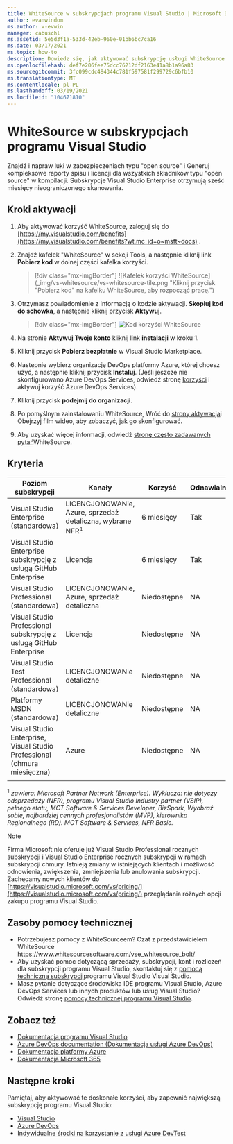 ```yaml
---
title: WhiteSource w subskrypcjach programu Visual Studio | Microsoft Docs
author: evanwindom
ms.author: v-evwin
manager: cabuschl
ms.assetid: 5e5d3f1a-533d-42eb-960e-01bb6bc7ca16
ms.date: 03/17/2021
ms.topic: how-to
description: Dowiedz się, jak aktywować subskrypcję usługi WhiteSource w ramach subskrypcji programu Visual Studio.
ms.openlocfilehash: def7e206fee75dcc76212df2163e41a8b1a96a83
ms.sourcegitcommit: 3fc099cdc484344c781f597581f299729c6bfb10
ms.translationtype: MT
ms.contentlocale: pl-PL
ms.lasthandoff: 03/19/2021
ms.locfileid: "104671810"
---
```

# <a name="whitesource-bolt-in-visual-studio-subscriptions"></a>WhiteSource w subskrypcjach programu Visual Studio

Znajdź i napraw luki w zabezpieczeniach typu "open source" i Generuj kompleksowe raporty spisu i licencji dla wszystkich składników typu "open source" w kompilacji. Subskrypcje Visual Studio Enterprise otrzymują sześć miesięcy nieograniczonego skanowania.

## <a name="activation-steps"></a>Kroki aktywacji

1. Aby aktywować korzyść WhiteSource, zaloguj się do [https://my.visualstudio.com/benefits](https://my.visualstudio.com/benefits?wt.mc_id=o~msft~docs) .

2. Znajdź kafelek "WhiteSource" w sekcji Tools, a następnie kliknij link **Pobierz kod** w dolnej części kafelka korzyści.
   > [!div class="mx-imgBorder"]
   > ![Kafelek korzyści WhiteSource](_img/vs-whitesource/vs-whitesource-tile.png "Kliknij przycisk "Pobierz kod" na kafelku WhiteSource, aby rozpocząć pracę.")

3. Otrzymasz powiadomienie z informacją o kodzie aktywacji.  **Skopiuj kod do schowka**, a następnie kliknij przycisk **Aktywuj**.
   > [!div class="mx-imgBorder"]
   > ![Kod korzyści WhiteSource ](_img/vs-whitesource/vs-whitesource-code.png "Skopiuj kod do schowka, a następnie kliknij przycisk Aktywuj.")

4. Na stronie **Aktywuj Twoje konto** kliknij link **instalacji** w kroku 1.
5. Kliknij przycisk **Pobierz bezpłatnie** w Visual Studio Marketplace.
6. Następnie wybierz organizację DevOps platformy Azure, której chcesz użyć, a następnie kliknij przycisk **Instaluj**.  (Jeśli jeszcze nie skonfigurowano Azure DevOps Services, odwiedź stronę [korzyści](https://my.visualstudio.com/benefits) i aktywuj korzyść Azure DevOps Services).

7. Kliknij przycisk **podejmij do organizacji**.
8. Po pomyślnym zainstalowaniu WhiteSource, Wróć do [strony aktywacja](https://bolt.whitesourcesoftware.com/whitesource-bolt-azure-devops#activate)i Obejrzyj film wideo, aby zobaczyć, jak go skonfigurować. 
9. Aby uzyskać więcej informacji, odwiedź [stronę często zadawanych pytań](https://bolt.whitesourcesoftware.com/azure/faq/)WhiteSource. 

## <a name="eligibility"></a>Kryteria

| Poziom subskrypcji                                                 |     Kanały                                            | Korzyść                                                          | Odnawialny?    |
|--------------------------------------------------------------------|---------------------------------------------------------|------------------------------------------------------------------|---------------|
| Visual Studio Enterprise (standardowa)   | LICENCJONOWANie, Azure, sprzedaż detaliczna, wybrane NFR<sup>1</sup> | 6 miesięcy       |  Tak       |
| Visual Studio Enterprise subskrypcję z usługą GitHub Enterprise | Licencja | 6 miesięcy       |  Tak       |
| Visual Studio Professional (standardowa) | LICENCJONOWANie, Azure, sprzedaż detaliczna                                       | Niedostępne                                                           |NA         |
| Visual Studio Professional subskrypcję z usługą GitHub Enterprise | Licencja                                      | Niedostępne                                                           |NA         |
| Visual Studio Test Professional (standardowa)                         | LICENCJONOWANie detaliczne                                              | Niedostępne                                                           |NA         |
| Platformy MSDN (standardowa)                                          | LICENCJONOWANie detaliczne                                              | Niedostępne                                                           |NA         |
| Visual Studio Enterprise, Visual Studio Professional (chmura miesięczna) | Azure                                       | Niedostępne                                                           |NA|
||

<sup>1</sup>  *zawiera: Microsoft Partner Network (Enterprise).  Wyklucza: nie dotyczy odsprzedaży (NFR), programu Visual Studio Industry partner (VSIP), pełnego etatu, MCT Software & Services Developer, BizSpark, Wyobraź sobie, najbardziej cennych profesjonalistów (MVP), kierownika Regionalnego (RD).  MCT Software & Services, NFR Basic.*

> [!NOTE]
> Firma Microsoft nie oferuje już Visual Studio Professional rocznych subskrypcji i Visual Studio Enterprise rocznych subskrypcji w ramach subskrypcji chmury. Istnieją zmiany w istniejących klientach i możliwość odnowienia, zwiększenia, zmniejszenia lub anulowania subskrypcji. Zachęcamy nowych klientów do [https://visualstudio.microsoft.com/vs/pricing/](https://visualstudio.microsoft.com/vs/pricing/) przeglądania różnych opcji zakupu programu Visual Studio.

## <a name="support-resources"></a>Zasoby pomocy technicznej
- Potrzebujesz pomocy z WhiteSourceem?  Czat z przedstawicielem WhiteSource https://www.whitesourcesoftware.com/vse_whitesource_bolt/
- Aby uzyskać pomoc dotyczącą sprzedaży, subskrypcji, kont i rozliczeń dla subskrypcji programu Visual Studio, skontaktuj się z [pomocą techniczną subskrypcji](https://my.visualstudio.com/gethelp)programu Visual Studio Visual Studio.
- Masz pytanie dotyczące środowiska IDE programu Visual Studio, Azure DevOps Services lub innych produktów lub usług Visual Studio?  Odwiedź stronę [pomocy technicznej programu Visual Studio](https://visualstudio.microsoft.com/support/).

## <a name="see-also"></a>Zobacz też
- [Dokumentacja programu Visual Studio](/visualstudio/)
- [Azure DevOps documentation (Dokumentacja usługi Azure DevOps)](/azure/devops/)
- [Dokumentacja platformy Azure](/azure/)
- [Dokumentacja Microsoft 365](/microsoft-365/)

## <a name="next-steps"></a>Następne kroki
Pamiętaj, aby aktywować te doskonałe korzyści, aby zapewnić największą subskrypcję programu Visual Studio:
- [Visual Studio](vs-ide-benefit.md)
- [Azure DevOps](vs-azure-devops.md)
- [Indywidualne środki na korzystanie z usługi Azure DevTest](vs-azure.md)